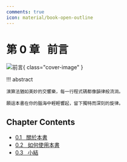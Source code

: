 ```yaml
---
comments: true
icon: material/book-open-outline
---
```


# 第 0 章 &nbsp; 前言

![前言](../assets/covers/chapter_preface.jpg){ class="cover-image" }

!!! abstract

    演算法猶如美妙的交響樂，每一行程式碼都像韻律般流淌。
    
    願這本書在你的腦海中輕輕響起，留下獨特而深刻的旋律。

## Chapter Contents

- [0.1 &nbsp; 關於本書](https://www.hello-algo.com/en/chapter_preface/about_the_book/)
- [0.2 &nbsp; 如何使用本書](https://www.hello-algo.com/en/chapter_preface/suggestions/)
- [0.3 &nbsp; 小結](https://www.hello-algo.com/en/chapter_preface/summary/)
